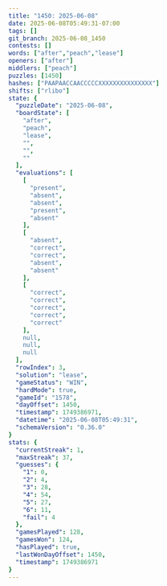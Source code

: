 ```yaml
---
title: "1450: 2025-06-08"
date: 2025-06-08T05:49:31-07:00
tags: []
git_branch: 2025-06-08_1450
contests: []
words: ["after","peach","lease"]
openers: ["after"]
middlers: ["peach"]
puzzles: [1450]
hashes: ["PAAPAACCAACCCCCXXXXXXXXXXXXXXX"]
shifts: ["rlibo"]
state: {
  "puzzleDate": "2025-06-08",
  "boardState": [
    "after",
    "peach",
    "lease",
    "",
    "",
    ""
  ],
  "evaluations": [
    [
      "present",
      "absent",
      "absent",
      "present",
      "absent"
    ],
    [
      "absent",
      "correct",
      "correct",
      "absent",
      "absent"
    ],
    [
      "correct",
      "correct",
      "correct",
      "correct",
      "correct"
    ],
    null,
    null,
    null
  ],
  "rowIndex": 3,
  "solution": "lease",
  "gameStatus": "WIN",
  "hardMode": true,
  "gameId": "1578",
  "dayOffset": 1450,
  "timestamp": 1749386971,
  "datetime": "2025-06-08T05:49:31",
  "schemaVersion": "0.36.0"
}
stats: {
  "currentStreak": 1,
  "maxStreak": 37,
  "guesses": {
    "1": 0,
    "2": 4,
    "3": 28,
    "4": 54,
    "5": 27,
    "6": 11,
    "fail": 4
  },
  "gamesPlayed": 128,
  "gamesWon": 124,
  "hasPlayed": true,
  "lastWonDayOffset": 1450,
  "timestamp": 1749386971
}
---
```

<!-- more -->
